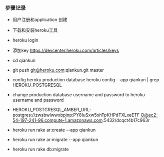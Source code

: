 ### 步骤记录
* 用户注册和application 创建
* 下载和安装heroku工具
* heroku login
* 添加key https://devcenter.heroku.com/articles/keys
* cd qiankun
* git push git@heroku.com:qiankun.git master
* config heroku production database  heroku config --app qiankun | grep HEROKU_POSTGRESQL
* change production database username and password to heroku username and password
*  HEROKU_POSTGRESQL_AMBER_URL: postgres://zwsbwlwwxbpjnp:PY8IuSxw5xhTpKHPdTXLxeETF
O@ec2-54-197-241-96.compute-1.amazonaws.com:5432/dcqct4b17c963r

* heroku run rake ar:create --app qiankun
* heroku run rake ar:migrate --app qiankun
* heroku run rake db:migrate

